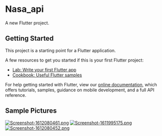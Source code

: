 # Nasa_api

A new Flutter project.

## Getting Started

This project is a starting point for a Flutter application.

A few resources to get you started if this is your first Flutter project:

- [Lab: Write your first Flutter app](https://flutter.dev/docs/get-started/codelab)
- [Cookbook: Useful Flutter samples](https://flutter.dev/docs/cookbook)

For help getting started with Flutter, view our
[online documentation](https://flutter.dev/docs), which offers tutorials,
samples, guidance on mobile development, and a full API reference.



## Sample Pictures
[![Screenshot-1612080461.png](https://i.postimg.cc/nrQWq6Gn/Screenshot-1612080461.png)](https://postimg.cc/JHMKLYFF)
[![Screenshot-1611995175.png](https://i.postimg.cc/sDPr8h5s/Screenshot-1611995175.png)](https://postimg.cc/TpPF5hk4)
[![Screenshot-1612080452.png](https://i.postimg.cc/Bnq0GnCD/Screenshot-1612080452.png)](https://postimg.cc/sv08YyqD)

